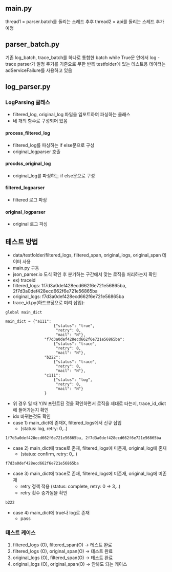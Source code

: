 ## main.py

thread1 = parser.batch를 돌리는 스레드
추후 thread2 = api를 돌리는 스레드 추가 예정

## parser_batch.py
기존 log_batch, trace_batch를 하나로 통합한 batch
while True문 안에서 log - trace parser가 일정 주기를 기준으로 무한 반복
testfolder에 있는 테스트용 데이터는 adServiceFailure를 사용하고 있음

## log_parser.py
### LogParsing 클래스

 - filtered_log, original_log 파일을 임포트하여 파싱하는 클래스
 - 네 개의 함수로 구성되어 있음

#### process_filtered_log

 - filtered_log를 파싱하는 if else문으로 구성
 - original_logparser 호출

#### procdss_original_log

 - original_log를 파싱하는 if else문으로 구성

#### filtered_logparser

 - filtered 로그 파싱

#### original_logparser

 - original 로그 파싱


## 테스트 방법

 - data/testfolder/filtered_logs, filtered_span, original_logs, original_span 데이터 사용
 - main.py 구동
 - json_parser.io 도식 확인 후 분기하는 구간에서 맞는 로직을 처리하는지 확인
 - ex) traceid
 - filtered_logs: 1f7d3a0def428ecd662f6e721e56865ba, 2f7d3a0def428ecd662f6e721e56865ba
 - original_logs: f7d3a0def428ecd662f6e721e56865ba
 - trace_id.py(하드코딩으로 미리 삽입):
```
global main_dict

main_dict = {"a111":
                     {"status": "true",
                      "retry": 0,
                      "mail": "N"},
                 "f7d3a0def428ecd662f6e721e56865ba":
                     {"status": "trace",
                      "retry": 0,
                      "mail": "N"},
                 "b222":
                     {"status": "trace",
                      "retry": 0,
                      "mail": "N"},
                 "c111":
                     {"status": "log",
                      "retry": 0,
                      "mail": "N"}
                 }
```
- 위 경우 일 때 Y/N 프린트된 것을 확인하면서 로직을 제대로 타는지, trace_id_dict에 들어가는지 확인
- idx 바뀌는것도 확인 
- case 1) main_dict에 존재X, filtered_logs에서 신규 삽입
  - (status: log, retry: 0,..)
```
1f7d3a0def428ecd662f6e721e56865ba, 2f7d3a0def428ecd662f6e721e56865ba
```
  - case 2) main_dict에 trace로 존재, filtered_logs에 미존재, original_log에 존재
    - (status: confirm, retry: 0,..)
```
f7d3a0def428ecd662f6e721e56865ba
```

  - case 3) main_dict에 trace로 존재, filtered_logs에 미존재, original_log에 미존재
    - retry 정책 적용 (status: complete, retry: 0 -> 3,..)
    - retry 횟수 증가됨을 확인
```
b222
```
  - case 4) main_dict에 true나 log로 존재
    - pass

### 테스트 케이스
1. filtered_logs (O), filtered_span(O) -> 테스트 완료
2. filtered_logs (O), original_span(O) -> 테스트 완료
3. original_logs (O), filtered_span(O) -> 테스트 완료
4. original_logs (O), original_span(O) -> 안봐도 되는 케이스